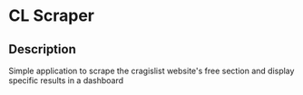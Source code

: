 # CL Scraper

## Description

Simple application to scrape the cragislist website's free section and display specific results in a dashboard

